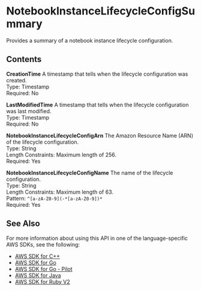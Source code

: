 # NotebookInstanceLifecycleConfigSummary<a name="API_NotebookInstanceLifecycleConfigSummary"></a>

Provides a summary of a notebook instance lifecycle configuration\.

## Contents<a name="API_NotebookInstanceLifecycleConfigSummary_Contents"></a>

 **CreationTime**   <a name="SageMaker-Type-NotebookInstanceLifecycleConfigSummary-CreationTime"></a>
A timestamp that tells when the lifecycle configuration was created\.  
Type: Timestamp  
Required: No

 **LastModifiedTime**   <a name="SageMaker-Type-NotebookInstanceLifecycleConfigSummary-LastModifiedTime"></a>
A timestamp that tells when the lifecycle configuration was last modified\.  
Type: Timestamp  
Required: No

 **NotebookInstanceLifecycleConfigArn**   <a name="SageMaker-Type-NotebookInstanceLifecycleConfigSummary-NotebookInstanceLifecycleConfigArn"></a>
The Amazon Resource Name \(ARN\) of the lifecycle configuration\.  
Type: String  
Length Constraints: Maximum length of 256\.  
Required: Yes

 **NotebookInstanceLifecycleConfigName**   <a name="SageMaker-Type-NotebookInstanceLifecycleConfigSummary-NotebookInstanceLifecycleConfigName"></a>
The name of the lifecycle configuration\.  
Type: String  
Length Constraints: Maximum length of 63\.  
Pattern: `^[a-zA-Z0-9](-*[a-zA-Z0-9])*`   
Required: Yes

## See Also<a name="API_NotebookInstanceLifecycleConfigSummary_SeeAlso"></a>

For more information about using this API in one of the language\-specific AWS SDKs, see the following:
+  [AWS SDK for C\+\+](https://docs.aws.amazon.com/goto/SdkForCpp/sagemaker-2017-07-24/NotebookInstanceLifecycleConfigSummary) 
+  [AWS SDK for Go](https://docs.aws.amazon.com/goto/SdkForGoV1/sagemaker-2017-07-24/NotebookInstanceLifecycleConfigSummary) 
+  [AWS SDK for Go \- Pilot](https://docs.aws.amazon.com/goto/SdkForGoPilot/sagemaker-2017-07-24/NotebookInstanceLifecycleConfigSummary) 
+  [AWS SDK for Java](https://docs.aws.amazon.com/goto/SdkForJava/sagemaker-2017-07-24/NotebookInstanceLifecycleConfigSummary) 
+  [AWS SDK for Ruby V2](https://docs.aws.amazon.com/goto/SdkForRubyV2/sagemaker-2017-07-24/NotebookInstanceLifecycleConfigSummary) 